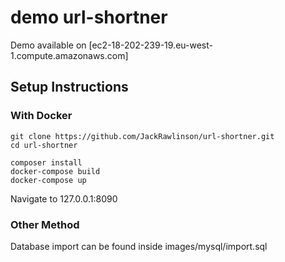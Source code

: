 # demo url-shortner
Demo available on [ec2-18-202-239-19.eu-west-1.compute.amazonaws.com]

## Setup Instructions

### With Docker

```
git clone https://github.com/JackRawlinson/url-shortner.git
cd url-shortner

composer install
docker-compose build
docker-compose up
```

Navigate to 127.0.0.1:8090


### Other Method

Database import can be found inside images/mysql/import.sql
